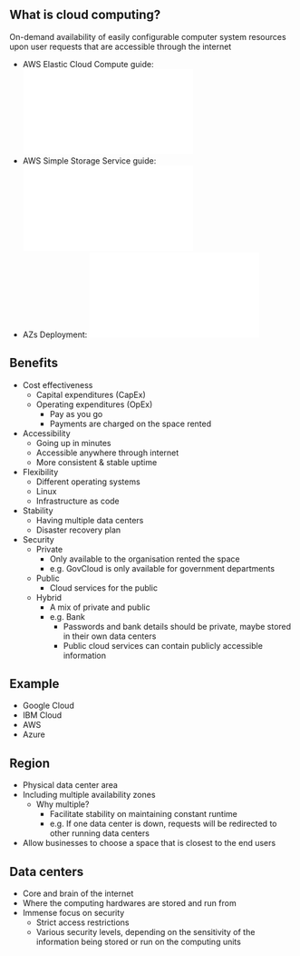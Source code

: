 ## What is cloud computing?  
On-demand availability of easily configurable computer system resources upon user requests that are accessible through the internet
- AWS Elastic Cloud Compute guide: ![AWS-EC2-guide.md](AWS-EC2-guide.md)
- AWS Simple Storage Service guide: ![AWS-S3-guide.md](AWS-S3-guide.md)
- AZs Deployment: ![AZs-deployment.md](AZs-deployment.md)

## Benefits

- Cost effectiveness
    - Capital expenditures (CapEx)
    - Operating expenditures (OpEx)
        - Pay as you go
        - Payments are charged on the space rented
- Accessibility
    - Going up in minutes 
    - Accessible anywhere through internet
    - More consistent & stable uptime
- Flexibility
    - Different operating systems
    - Linux
    - Infrastructure as code
- Stability
    - Having multiple data centers
    - Disaster recovery plan      
- Security
    - Private
        - Only available to the organisation rented the space
        - e.g. GovCloud is only available for government departments
    - Public
        - Cloud services for the public
    - Hybrid
        - A mix of private and public
        - e.g. Bank 
            - Passwords and bank details should be private, maybe stored in their own data centers
            - Public cloud services can contain publicly accessible information
        
## Example
- Google Cloud 
- IBM Cloud
- AWS
- Azure

## Region
- Physical data center area
- Including multiple availability zones
    - Why multiple?
        - Facilitate stability on maintaining constant runtime
        - e.g. If one data center is down, requests will be redirected to other running data centers
- Allow businesses to choose a space that is closest to the end users

## Data centers
- Core and brain of the internet
- Where the computing hardwares are stored and run from
- Immense focus on security
    - Strict access restrictions
    - Various security levels, depending on the sensitivity of the information being stored or run on the computing units
    